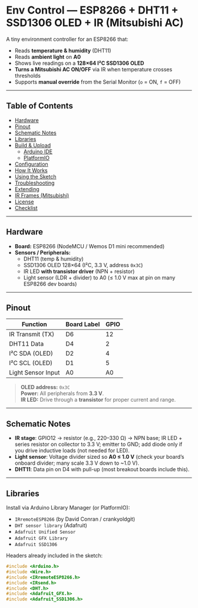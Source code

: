 # Env Control — ESP8266 + DHT11 + SSD1306 OLED + IR (Mitsubishi AC)

A tiny environment controller for an ESP8266 that:

- Reads **temperature & humidity** (DHT11)  
- Reads **ambient light** on **A0**  
- Shows live readings on a **128×64 I²C SSD1306 OLED**  
- **Turns a Mitsubishi AC ON/OFF** via IR when temperature crosses thresholds  
- Supports **manual override** from the Serial Monitor (`o` = ON, `f` = OFF)

---

## Table of Contents
- [Hardware](#hardware)
- [Pinout](#pinout)
- [Schematic Notes](#schematic-notes)
- [Libraries](#libraries)
- [Build & Upload](#build--upload)
  - [Arduino IDE](#arduino-ide)
  - [PlatformIO](#platformio)
- [Configuration](#configuration)
- [How It Works](#how-it-works)
- [Using the Sketch](#using-the-sketch)
- [Troubleshooting](#troubleshooting)
- [Extending](#extending)
- [IR Frames (Mitsubishi)](#ir-frames-mitsubishi)
- [License](#license)
- [Checklist](#checklist)

---

## Hardware

- **Board:** ESP8266 (NodeMCU / Wemos D1 mini recommended)
- **Sensors / Peripherals:**
  - DHT11 (temp & humidity)
  - SSD1306 OLED 128×64 (I²C, 3.3 V, address `0x3C`)
  - IR LED **with transistor driver** (NPN + resistor)
  - Light sensor (LDR + divider) to A0 (≤ 1.0 V max at pin on many ESP8266 dev boards)

---

## Pinout

| Function           | Board Label | GPIO |
|--------------------|-------------|------|
| IR Transmit (TX)   | D6          | 12   |
| DHT11 Data         | D4          | 2    |
| I²C SDA (OLED)     | D2          | 4    |
| I²C SCL (OLED)     | D1          | 5    |
| Light Sensor Input | A0          | A0   |

> **OLED address:** `0x3C`  
> **Power:** All peripherals from **3.3 V**.  
> **IR LED:** Drive through a **transistor** for proper current and range.

---

## Schematic Notes

- **IR stage**: GPIO12 → resistor (e.g., 220–330 Ω) → NPN base; IR LED + series resistor on collector to 3.3 V; emitter to GND; add diode only if you drive inductive loads (not needed for LED).  
- **Light sensor**: Voltage divider sized so **A0 ≤ 1.0 V** (check your board’s onboard divider; many scale 3.3 V down to ~1.0 V).  
- **DHT11**: Data pin on D4 with pull-up (most breakout boards include this).

---

## Libraries

Install via Arduino Library Manager (or PlatformIO):

- `IRremoteESP8266` (by David Conran / crankyoldgit)
- `DHT sensor library` (Adafruit)
- `Adafruit Unified Sensor`
- `Adafruit GFX Library`
- `Adafruit SSD1306`

Headers already included in the sketch:
```cpp
#include <Arduino.h>
#include <Wire.h>
#include <IRremoteESP8266.h>
#include <IRsend.h>
#include <DHT.h>
#include <Adafruit_GFX.h>
#include <Adafruit_SSD1306.h>

